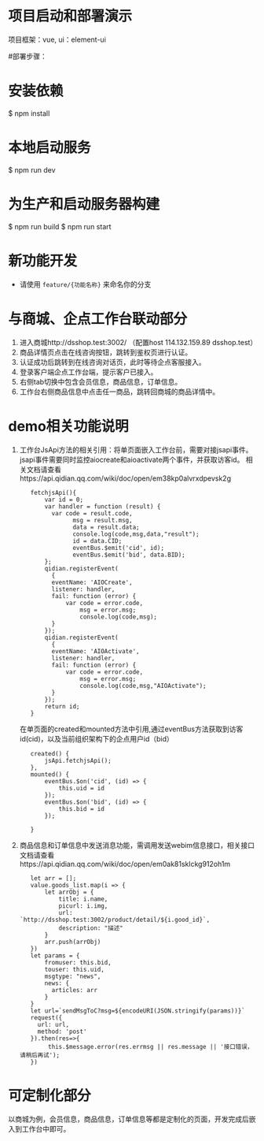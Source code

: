 # 项目启动和部署演示
项目框架：vue, ui：element-ui

#部署步骤：
# 安装依赖
$ npm install

# 本地启动服务
$ npm run dev

# 为生产和启动服务器构建
$ npm run build
$ npm run start
# 新功能开发
- 请使用 `feature/{功能名称}` 来命名你的分支
# 与商城、企点工作台联动部分
1. 进入商城http://dsshop.test:3002/  （配置host 114.132.159.89	dsshop.test）
2. 商品详情页点击在线咨询按钮，跳转到鉴权页进行认证。
3. 认证成功后跳转到在线咨询对话页，此时等待企点客服接入。
4. 登录客户端企点工作台端，提示客户已接入。
5. 右侧tab切换中包含会员信息，商品信息，订单信息。
6. 工作台右侧商品信息中点击任一商品，跳转回商城的商品详情中。

# demo相关功能说明
1. 工作台JsApi方法的相关引用：将单页面嵌入工作台前，需要对接jsapi事件。jsapi事件需要同时监控aiocreate和aioactivate两个事件，并获取访客id。
  相关文档请查看https://api.qidian.qq.com/wiki/doc/open/em38kp0alvrxdpevsk2g

          fetchjsApi(){
              var id = 0;
              var handler = function (result) {
                var code = result.code,
                      msg = result.msg,
                      data = result.data;
                      console.log(code,msg,data,"result");
                      id = data.CID;
                      eventBus.$emit('cid', id);
                      eventBus.$emit('bid', data.BID);
              };
              qidian.registerEvent(
                {
                eventName: 'AIOCreate',
                listener: handler,
                fail: function (error) {
                    var code = error.code,
                        msg = error.msg; 
                        console.log(code,msg);
                }
              });
              qidian.registerEvent(
                {
                eventName: 'AIOActivate',
                listener: handler,
                fail: function (error) {
                    var code = error.code,
                        msg = error.msg; 
                        console.log(code,msg,"AIOActivate");
                }
              });
              return id;
          }
    在单页面的created和mounted方法中引用,通过eventBus方法获取到访客id(cid)，以及当前组织架构下的企点用户id（bid）

          created() {
              jsApi.fetchjsApi();
          },
          mounted() {
              eventBus.$on('cid', (id) => {
                  this.uid = id
              });
              eventBus.$on('bid', (id) => {
                  this.bid = id
              });

          }
2. 商品信息和订单信息中发送消息功能，需调用发送webim信息接口，相关接口文档请查看https://api.qidian.qq.com/wiki/doc/open/em0ak81sklckg912oh1m


          let arr = [];
          value.goods_list.map(i => {
              let arrObj = {
                  title: i.name,
                  picurl: i.img,
                  url: `http://dsshop.test:3002/product/detail/${i.good_id}`,
                  description: "描述"
              }
              arr.push(arrObj)
          })            
          let params = {
              fromuser: this.bid,
              touser: this.uid,
              msgtype: "news",
              news: {
                articles: arr
              }
          }
          let url=`sendMsgToC?msg=${encodeURI(JSON.stringify(params))}`
          request({
            url: url,
            method: 'post'
          }).then(res=>{
               this.$message.error(res.errmsg || res.message || '接口错误，请稍后再试');
          })

# 可定制化部分
以商城为例，会员信息，商品信息，订单信息等都是定制化的页面，开发完成后嵌入到工作台中即可。
